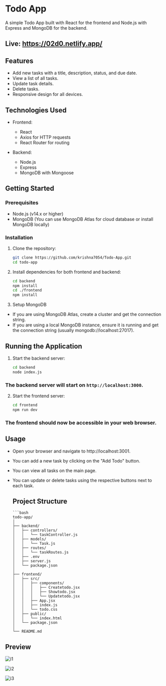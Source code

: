 # Todo App

A simple Todo App built with React for the frontend and Node.js with Express and MongoDB for the backend.

## Live: https://02d0.netlify.app/

## Features

- Add new tasks with a title, description, status, and due date.
- View a list of all tasks.
- Update task details.
- Delete tasks.
- Responsive design for all devices.

## Technologies Used

- Frontend:
  - React
  - Axios for HTTP requests
  - React Router for routing

- Backend:
  - Node.js
  - Express
  - MongoDB with Mongoose

## Getting Started

### Prerequisites

- Node.js (v14.x or higher)
- MongoDB (You can use MongoDB Atlas for cloud database or install MongoDB locally)

### Installation

1. Clone the repository:
   ```bash
   git clone https://github.com/krishna7054/Todo-App.git
   cd todo-app

2. Install dependencies for both frontend and backend:
   ```bash
   cd backend
   npm install
   cd ./frontend
   npm install
3. Setup MongoDB
- If you are using MongoDB Atlas, create a cluster and get the connection string.
- If you are using a local MongoDB instance, ensure it is running and get the connection string (usually mongodb://localhost:27017).

##  Running the Application
  1. Start the backend server:
     ```bash
     cd backend
     node index.js

   ### The backend server will start on `http://localhost:3000`.
   2. Start the frontend server:
      ```bash
      cd frontend
      npm run dev
   ### The frontend should now be accessible in your web browser.

## Usage
- Open your browser and navigate to http://localhost:3001.
- You can add a new task by clicking on the "Add Todo" button.
- You can view all tasks on the main page.
- You can update or delete tasks using the respective buttons next to each task.


  ## Project Structure

      ```bash
      todo-app/
      │
      ├── backend/
      │   ├── controllers/
      │   │   └── taskController.js
      │   ├── models/
      │   │   └── Task.js
      │   ├── routes/
      │   │   └── taskRoutes.js
      │   ├── .env
      │   ├── server.js
      │   └── package.json
      │
      ├── frontend/
      │   ├── src/
      │   │   ├── components/
      │   │   │   ├── Createtodo.jsx
      │   │   │   ├── Showtodo.jsx
      │   │   │   └── Updatetodo.jsx
      │   │   ├── App.jsx
      │   │   ├── index.js
      │   │   └── todo.css
      │   ├── public/
      │   │   └── index.html
      │   └── package.json
      │
      └── README.md

## Preview
![i1](https://github.com/krishna7054/Todo-App/assets/102844052/39fbfeee-083f-454d-ac87-ccc3553fbc1f)

![i2](https://github.com/krishna7054/Todo-App/assets/102844052/29f2975c-1718-42e3-b792-8e36da22bc19)


![i3](https://github.com/krishna7054/Todo-App/assets/102844052/85cacea2-5f5e-488e-b039-cf77c652ed02)
